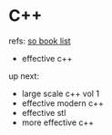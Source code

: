 # C++

refs: [so book list](https://stackoverflow.com/questions/388242/the-definitive-c-book-guide-and-list)

* effective c++

up next:

* large scale c++ vol 1
* effective modern c++
* effective stl
* more effective c++
